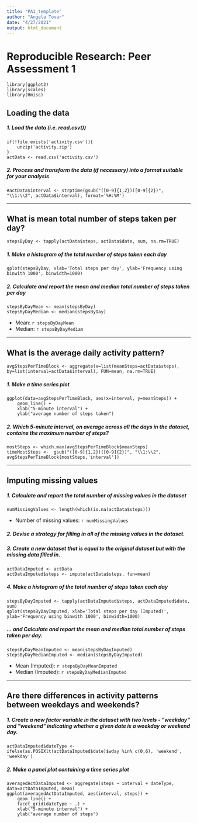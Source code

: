 ```yaml
---
title: "PA1_template"
author: "Angela Tovar"
date: "4/27/2021"
output: html_document
---
```


# Reproducible Research: Peer Assessment 1

```{r, echo=FALSE, results='hide', warning=FALSE, message=FALSE}
library(ggplot2)
library(scales)
library(Hmisc)
```

## Loading the data
##### 1. Load the data (i.e. read.csv())
```{r, results='markup', warning=TRUE, message=TRUE}
if(!file.exists('activity.csv')){
    unzip('activity.zip')
}
actData <- read.csv('activity.csv')
```
##### 2. Process and transform the data (if necessary) into a format suitable for your analysis
```{r}
#actData$interval <- strptime(gsub("([0-9]{1,2})([0-9]{2})", "\\1:\\2", actData$interval), format='%H:%M')
```

-----

## What is mean total number of steps taken per day?
```{r}
stepsByDay <- tapply(actData$steps, actData$date, sum, na.rm=TRUE)
```

##### 1. Make a histogram of the total number of steps taken each day
```{r}
qplot(stepsByDay, xlab='Total steps per day', ylab='Frequency using binwith 1000', binwidth=1000)
```

##### 2. Calculate and report the mean and median total number of steps taken per day
```{r}
stepsByDayMean <- mean(stepsByDay)
stepsByDayMedian <- median(stepsByDay)
```
* Mean: `r stepsByDayMean`
* Median:  `r stepsByDayMedian`

-----

## What is the average daily activity pattern?
```{r}
avgStepsPerTimeBlock <- aggregate(x=list(meanSteps=actData$steps), by=list(interval=actData$interval), FUN=mean, na.rm=TRUE)
```

##### 1. Make a time series plot
```{r}
ggplot(data=avgStepsPerTimeBlock, aes(x=interval, y=meanSteps)) +
    geom_line() +
    xlab("5-minute interval") +
    ylab("average number of steps taken") 
```

##### 2. Which 5-minute interval, on average across all the days in the dataset, contains the maximum number of steps?
```{r}
mostSteps <- which.max(avgStepsPerTimeBlock$meanSteps)
timeMostSteps <-  gsub("([0-9]{1,2})([0-9]{2})", "\\1:\\2", avgStepsPerTimeBlock[mostSteps,'interval'])
```


----

## Imputing missing values
##### 1. Calculate and report the total number of missing values in the dataset 
```{r}
numMissingValues <- length(which(is.na(actData$steps)))
```

* Number of missing values: `r numMissingValues`

##### 2. Devise a strategy for filling in all of the missing values in the dataset.
##### 3. Create a new dataset that is equal to the original dataset but with the missing data filled in.
```{r}
actDataImputed <- actData
actDataImputed$steps <- impute(actData$steps, fun=mean)
```


##### 4. Make a histogram of the total number of steps taken each day 
```{r}
stepsByDayImputed <- tapply(actDataImputed$steps, actDataImputed$date, sum)
qplot(stepsByDayImputed, xlab='Total steps per day (Imputed)', ylab='Frequency using binwith 1000', binwidth=1000)
```

##### ... and Calculate and report the mean and median total number of steps taken per day. 
```{r}
stepsByDayMeanImputed <- mean(stepsByDayImputed)
stepsByDayMedianImputed <- median(stepsByDayImputed)
```
* Mean (Imputed): `r stepsByDayMeanImputed`
* Median (Imputed):  `r stepsByDayMedianImputed`


----

## Are there differences in activity patterns between weekdays and weekends?
##### 1. Create a new factor variable in the dataset with two levels - "weekday" and "weekend" indicating whether a given date is a weekday or weekend day.

```{r}
actDataImputed$dateType <-  ifelse(as.POSIXlt(actDataImputed$date)$wday %in% c(0,6), 'weekend', 'weekday')
```

##### 2. Make a panel plot containing a time series plot

```{r}
averagedActDataImputed <- aggregate(steps ~ interval + dateType, data=actDataImputed, mean)
ggplot(averagedActDataImputed, aes(interval, steps)) + 
    geom_line() + 
    facet_grid(dateType ~ .) +
    xlab("5-minute interval") + 
    ylab("average number of steps")
```

